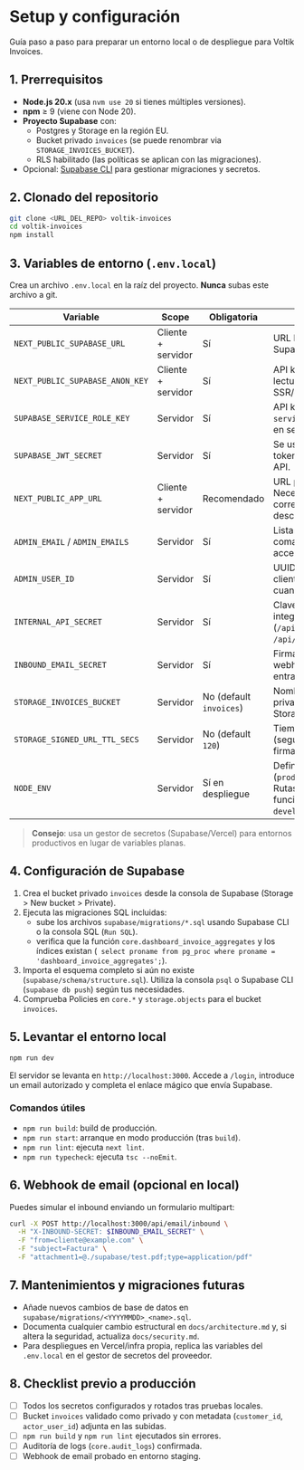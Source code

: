 # Setup y configuración

Guía paso a paso para preparar un entorno local o de despliegue para Voltik Invoices.

## 1. Prerrequisitos
- **Node.js 20.x** (usa `nvm use 20` si tienes múltiples versiones).
- **npm** ≥ 9 (viene con Node 20).
- **Proyecto Supabase** con:
  - Postgres y Storage en la región EU.
  - Bucket privado `invoices` (se puede renombrar via `STORAGE_INVOICES_BUCKET`).
  - RLS habilitado (las políticas se aplican con las migraciones).
- Opcional: [Supabase CLI](https://supabase.com/docs/reference/cli/getting-started) para gestionar migraciones y secretos.

## 2. Clonado del repositorio
```bash
git clone <URL_DEL_REPO> voltik-invoices
cd voltik-invoices
npm install
```

## 3. Variables de entorno (`.env.local`)
Crea un archivo `.env.local` en la raíz del proyecto. **Nunca** subas este archivo a git.

| Variable | Scope | Obligatoria | Descripción |
| --- | --- | --- | --- |
| `NEXT_PUBLIC_SUPABASE_URL` | Cliente + servidor | Sí | URL base de tu proyecto Supabase. |
| `NEXT_PUBLIC_SUPABASE_ANON_KEY` | Cliente + servidor | Sí | API key anónima (solo lectura) usada por SSR/CSR. |
| `SUPABASE_SERVICE_ROLE_KEY` | Servidor | Sí | API key con rol `service_role` (solo usar en server). |
| `SUPABASE_JWT_SECRET` | Servidor | Sí | Se usa para validar tokens Bearer en rutas API. |
| `NEXT_PUBLIC_APP_URL` | Cliente + servidor | Recomendado | URL pública del frontend. Necesaria para redirects correctos (login/logout, descargas). |
| `ADMIN_EMAIL` / `ADMIN_EMAILS` | Servidor | Sí | Lista (separada por comas) de correos con acceso admin. |
| `ADMIN_USER_ID` | Servidor | Sí | UUID usado para crear clientes automáticamente cuando no hay sesión. |
| `INTERNAL_API_SECRET` | Servidor | Sí | Clave compartida para integraciones internas (`/api/upload`, `/api/debug/session`). |
| `INBOUND_EMAIL_SECRET` | Servidor | Sí | Firma las peticiones del webhook de email entrante. |
| `STORAGE_INVOICES_BUCKET` | Servidor | No (default `invoices`) | Nombre del bucket privado en Supabase Storage. |
| `STORAGE_SIGNED_URL_TTL_SECS` | Servidor | No (default `120`) | Tiempo de vida (segundos) de las URLs firmadas para descargas. |
| `NODE_ENV` | Servidor | Sí en despliegue | Define el modo (`production`/`development`). Rutas de debug solo funcionan en `development`. |

> **Consejo**: usa un gestor de secretos (Supabase/Vercel) para entornos productivos en lugar de variables planas.

## 4. Configuración de Supabase
1. Crea el bucket privado `invoices` desde la consola de Supabase (Storage > New bucket > Private).
2. Ejecuta las migraciones SQL incluidas:
   - sube los archivos `supabase/migrations/*.sql` usando Supabase CLI o la consola SQL (`Run SQL`).
   - verifica que la función `core.dashboard_invoice_aggregates` y los índices existan (`
select proname from pg_proc where proname = 'dashboard_invoice_aggregates';`).
3. Importa el esquema completo si aún no existe (`supabase/schema/structure.sql`). Utiliza la consola `psql` o Supabase CLI (`supabase db push`) según tus necesidades.
4. Comprueba Policies en `core.*` y `storage.objects` para el bucket `invoices`.

## 5. Levantar el entorno local
```bash
npm run dev
```
El servidor se levanta en `http://localhost:3000`. Accede a `/login`, introduce un email autorizado y completa el enlace mágico que envía Supabase.

### Comandos útiles
- `npm run build`: build de producción.
- `npm run start`: arranque en modo producción (tras `build`).
- `npm run lint`: ejecuta `next lint`.
- `npm run typecheck`: ejecuta `tsc --noEmit`.

## 6. Webhook de email (opcional en local)
Puedes simular el inbound enviando un formulario multipart:
```bash
curl -X POST http://localhost:3000/api/email/inbound \
  -H "X-INBOUND-SECRET: $INBOUND_EMAIL_SECRET" \
  -F "from=cliente@example.com" \
  -F "subject=Factura" \
  -F "attachment1=@./supabase/test.pdf;type=application/pdf"
```

## 7. Mantenimientos y migraciones futuras
- Añade nuevos cambios de base de datos en `supabase/migrations/<YYYYMMDD>_<name>.sql`.
- Documenta cualquier cambio estructural en `docs/architecture.md` y, si altera la seguridad, actualiza `docs/security.md`.
- Para despliegues en Vercel/infra propia, replica las variables del `.env.local` en el gestor de secretos del proveedor.

## 8. Checklist previo a producción
- [ ] Todos los secretos configurados y rotados tras pruebas locales.
- [ ] Bucket `invoices` validado como privado y con metadata (`customer_id`, `actor_user_id`) adjunta en las subidas.
- [ ] `npm run build` y `npm run lint` ejecutados sin errores.
- [ ] Auditoría de logs (`core.audit_logs`) confirmada.
- [ ] Webhook de email probado en entorno staging.
